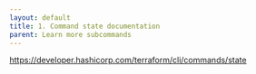 ```yaml
---
layout: default
title: 1. Command state documentation
parent: Learn more subcommands
---
```


https://developer.hashicorp.com/terraform/cli/commands/state